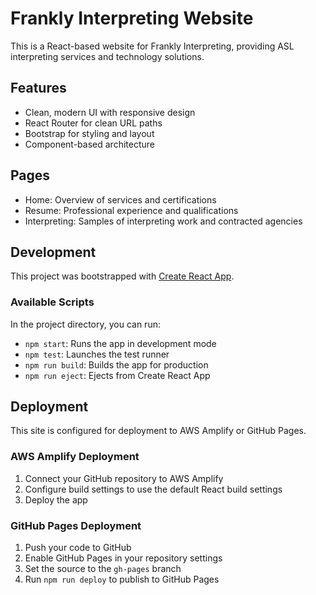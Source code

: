 # Frankly Interpreting Website

This is a React-based website for Frankly Interpreting, providing ASL interpreting services and technology solutions.

## Features

- Clean, modern UI with responsive design
- React Router for clean URL paths
- Bootstrap for styling and layout
- Component-based architecture

## Pages

- Home: Overview of services and certifications
- Resume: Professional experience and qualifications
- Interpreting: Samples of interpreting work and contracted agencies

## Development

This project was bootstrapped with [Create React App](https://github.com/facebook/create-react-app).

### Available Scripts

In the project directory, you can run:

- `npm start`: Runs the app in development mode
- `npm test`: Launches the test runner
- `npm run build`: Builds the app for production
- `npm run eject`: Ejects from Create React App

## Deployment

This site is configured for deployment to AWS Amplify or GitHub Pages.

### AWS Amplify Deployment

1. Connect your GitHub repository to AWS Amplify
2. Configure build settings to use the default React build settings
3. Deploy the app

### GitHub Pages Deployment

1. Push your code to GitHub
2. Enable GitHub Pages in your repository settings
3. Set the source to the `gh-pages` branch
4. Run `npm run deploy` to publish to GitHub Pages

